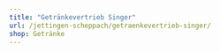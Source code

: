 ```yaml
---
title: "Getränkevertrieb Singer"
url: /jettingen-scheppach/getraenkevertrieb-singer/
shop: Getränke
---
```

